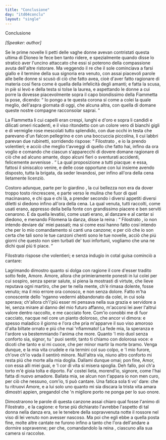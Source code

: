 ```yaml
---
title: "Conclusione"
day: "itd04conclu"
layout: "single"
---
```

<html>
 <head>
 </head>
 <body>
  <div id="d04conclu" type="conclusion" who="author">
   <head>
    Conclusione
   </head>
   <p>
    <i>
     [Speaker: author]
    </i>
   </p>
   <p>
    <milestone id="p04970001"/>
    Se le prime novelle li petti delle vaghe donne avevan contristati questa ultima di
    <name persref="dioneo" type="person">
     Dioneo
    </name>
    le fece ben tanto ridere, e spezialmente quando disse lo stratic&ograve; aver l'uncino attaccato che essi si poterono della compassione avuta dell'altre ristorare.
    <milestone id="p04970002"/>
    Ma veggendo il
    <name persref="filostrato" type="person">
     re
    </name>
    che il sole cominciava a farsi giallo e il termine della sua signoria era venuto, con assai piacevoli parole alle belle donne si scus&ograve; di ci&ograve; che fatto avea, cio&egrave; d'aver fatto ragionare di materia cos&iacute; fiera come &egrave; quella della infelicit&agrave; degli amanti; e fatta la scusa, in pi&egrave; si lev&ograve; e della testa si tolse la laurea, e aspettando le donne a cui porre la dovesse piacevolmente sopra il capo biondissimo della
    <name persref="fiammetta" type="person">
     Fiammetta
    </name>
    la pose, dicendo:
    <milestone id="p04970003"/>
    <q direct="unspecified" who="filostrato">
     Io pongo a te questa corona s&iacute; come a colei la quale meglio, dell'aspra giornata di oggi, che alcuna altra, con quella di domane queste nostre compagne racconsolar saprai.
    </q>
   </p>
   <p>
    <milestone id="p04970004"/>
    La
    <name persref="fiammetta" type="person">
     Fiammetta
    </name>
    li cui capelli eran crespi, lunghi e d'oro e sopra li candidi e dilicati omeri ricadenti, e il viso ritondetto con un colore vero di bianchi gigli e di vermiglie rose mescolati tutto splendido, con due occhi in testa che parevano d'un falcon pellegrino e con una boccuccia piccolina, li cui labbri parevan due rubinetti,
    <milestone id="p04970005"/>
    sorridendo rispose:
    <milestone/>
    <q direct="unspecified" who="fiammetta">
     <name persref="filostrato" type="person">
      Filostrato
     </name>
     , e io la prendo volentieri; e acci&ograve; che meglio t'avveggi di quello che fatto hai, infino da ora voglio e comando che ciascun s'apparecchi di dovere domane ragionare
     <seg type="topic">
      di ci&ograve; che ad alcuno amante, dopo alcuni fieri o sventurati accidenti, felicemente avvenisse
     </seg>
     .
    </q>
    <milestone id="p04970006"/>
    La qual proposizione a tutti piacque: e essa, fattosi il siniscalco venire, e delle cose opportune con lui insieme avendo disposto, tutta la brigata, da seder levandosi, per infino all'ora della cena lietamente licenzi&ograve;.
   </p>
   <p>
    <milestone id="p04970007"/>
    Costoro adunque, parte per lo
    <name placeref="giardinobrigata-01" type="place">
     giardino
    </name>
    , la cui bellezza non era da dover troppo tosto rincrescere, e parte verso le
    <name placeref="mulinibrigata-01" type="place">
     mulina
    </name>
    che fuor di quel macinavano, e chi qua e chi l&agrave;, a prender secondo i diversi appetiti diversi diletti si diedono infino all'ora della cena.
    <milestone id="p04970008"/>
    La qual venuta, tutti raccolti, come usati erano, appresso della
    <name placeref="fontebrigata-01" type="place">
     bella fonte
    </name>
    con grandissimo piacere e ben serviti cenarono. E da quella levatisi, come usati erano, al danzare e al cantar si diedono, e menando
    <name persref="filomena" type="person">
     Filomena
    </name>
    la danza, disse la
    <name persref="fiammetta" type="person">
     reina
    </name>
    :
    <milestone id="p04970009"/>
    <q direct="unspecified" who="fiammetta">
     <name persref="filostrato" type="person">
      Filostrato
     </name>
     , io non intendo deviare da' miei passati; ma s&iacute; come essi hanno fatto cos&iacute; intendo che per lo mio comandamento si canti una canzone; e per ci&ograve; che io son certa che tali sono le tue canzoni chenti sono le tue novelle, acci&ograve; che pi&uacute; giorni che questo non sien turbati de' tuoi infortunii, vogliamo che una ne dichi qual pi&uacute; ti piace.
    </q>
   </p>
   <p>
    <milestone id="p04970010"/>
    <name persref="filostrato" type="person">
     Filostrato
    </name>
    rispose che volentieri; e senza indugio in cotal guisa cominci&ograve; a cantare:
   </p>
   <div3 type="song" who="filostrato">
    <lg>
     <milestone id="p04970011"/>
     <l>
      Lagrimando dimostro
     </l>
     <l>
      quanto si dolga con ragione il core
     </l>
     <l>
      d'esser tradito sotto fede, Amore.
     </l>
    </lg>
    <lg>
     <milestone id="p04970012"/>
     <l>
      Amore, allora che primieramente
     </l>
     <l>
      ponesti in lui colei per cui sospiro,
     </l>
     <l>
      senza sperar salute,
     </l>
     <l>
      s&iacute; piena la mostrasti di virtute,
     </l>
     <l>
      che lieve reputava ogni martiro,
     </l>
     <l>
      che per te nella mente,
     </l>
     <l>
      ch'&egrave; rimasa dolente,
     </l>
     <l>
      fosse venuto; ma il mio errore
     </l>
     <l>
      ora conosco, e non senza dolore.
     </l>
    </lg>
    <lg>
     <milestone id="p04970013"/>
     <l>
      Fatto m'ha conoscente dello 'nganno
     </l>
     <l>
      vedermi abbandonato da colei,
     </l>
     <l>
      in cui sola sperava;
     </l>
     <l>
      ch'allora ch'i'pi&uacute; esser mi pensava
     </l>
     <l>
      nella sua grazia e servidore a lei,
     </l>
     <l>
      senza mirare al danno
     </l>
     <l>
      del mio futuro affanno,
     </l>
     <l>
      m'accorsi lei aver l'altrui valore
     </l>
     <l>
      dentro raccolto, e me cacciato fore.
     </l>
    </lg>
    <lg>
     <milestone id="p04970014"/>
     <l>
      Com'io conobbi me di fuor cacciato,
     </l>
     <l>
      nacque nel core un pianto doloroso,
     </l>
     <l>
      che ancor vi dimora:
     </l>
     <l>
      e spesso maladico il giorno e l'ora
     </l>
     <l>
      che pria m'apparve il suo viso amoroso
     </l>
     <l>
      d'alta biltate ornato
     </l>
     <l>
      e pi&uacute; che mai 'nfiammato!
     </l>
     <l>
      La fede mia, la speranza e l'ardore
     </l>
     <l>
      va bestemmiando l'anima che more.
     </l>
    </lg>
    <lg>
     <milestone id="p04970015"/>
     <l>
      Quanto 'l mio duol senza conforto sia,
     </l>
     <l>
      signor, tu ' puoi sentir, tanto ti chiamo
     </l>
     <l>
      con dolorosa voce:
     </l>
     <l>
      e dicoti che tanto e s&iacute; mi cuoce,
     </l>
     <l>
      che per minor martir la morte bramo.
     </l>
     <l>
      Venga dunque, e la mia
     </l>
     <l>
      vita crudele e ria
     </l>
     <l>
      termini col suo colpo, e 'l mio furore,
     </l>
     <l>
      ch'ove ch'io vada il sentir&ograve; minore.
     </l>
    </lg>
    <lg>
     <milestone id="p04970016"/>
     <l>
      Null'altra via, niuno altro conforto
     </l>
     <l>
      mi resta pi&uacute; che morte alla mia doglia.
     </l>
     <l>
      Dallami dunque omai;
     </l>
     <l>
      pon fine, Amor, con essa alli miei guai,
     </l>
     <l>
      e 'l cor di vita s&iacute; misera spoglia.
     </l>
     <l>
      Deh fallo, poi ch'a torto
     </l>
     <l>
      m'&egrave; gioia tolta e diporto.
     </l>
     <l>
      Fa' costei lieta, morend'io, signore,
     </l>
     <l>
      come l'hai fatta di nuovo amadore.
     </l>
    </lg>
    <lg>
     <milestone id="p04970017"/>
     <l>
      Ballata mia, se alcun non t'appara
     </l>
     <l>
      io non men curo, per ci&ograve; che nessuno,
     </l>
     <l>
      com'io, ti pu&ograve; cantare.
     </l>
     <l>
      Una fatica sola ti vo' dare:
     </l>
     <l>
      che tu ritruovi Amore, e a lui solo uno
     </l>
     <l>
      quanto mi sia discara
     </l>
     <l>
      la trista vita amara
     </l>
     <l>
      dimostri appien, pregandol che 'n migliore
     </l>
     <l>
      porto ne ponga per lo suo onore.
     </l>
    </lg>
   </div3>
   <p>
    <milestone id="p04970018"/>
    Dimostrarono le parole di questa canzone assai chiaro qual fosse l'animo di
    <name persref="filostrato" type="person">
     Filostrato
    </name>
    , e la cagione: e forse pi&uacute; dichiarato l'avrebbe l'aspetto di tal donna nella danza era, se le tenebre della sopravvenuta notte il rossore nel viso di lei venuto non avesser nascoso. Ma poi che egli ebbe a quella posta fine, molte altre cantate ne furono infino a tanto che l'ora dell'andare a dormire sopravenne; per che, comandandolo la
    <name persref="fiammetta" type="person">
     reina
    </name>
    , ciascuno alla sua camera si raccolse.
   </p>
  </div>
 </body>
</html>